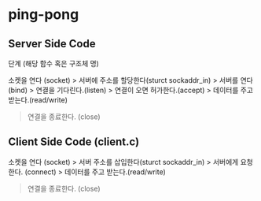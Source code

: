 # ping-pong
## Server Side Code
단계 (해당 함수 혹은 구조체 명) 

소켓을 연다 (socket) 
    > 서버에 주소를 할당한다(sturct sockaddr_in)
       > 서버를 연다 (bind)
           > 연결을 기다린다.(listen)
               > 연결이 오면 허가한다.(accept)
                   > 데이터를 주고 받는다.(read/write)
> 연결을 종료한다. (close)


## Client Side Code (client.c)
소켓을 연다 (socket) 
    > 서버 주소를 삽입한다(sturct sockaddr_in)
       > 서버에게 요청한다. (connect)
           > 데이터를 주고 받는다.(read/write)
> 연결을 종료한다. (close)
